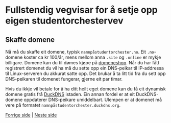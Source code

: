 # Fullstendig vegvisar for å setje opp eigen studentorchestervev

## Skaffe domene

Nå må du skaffe eit domene, typisk `namnpåstudentorchester.no`. Eit `.no`-domene koster ca kr 100/år, mens mellom anna `.site` og `.online` er mykje billigare. Domene kan du til dømes kjøpe på [domeneshop](https://domene.shop/). Når du har fått registrert domenet du vil ha må du sette opp ein DNS-peikar til IP-addressa til Linux-serveren du akkurat satte opp. Det brukar å ta litt tid fra du sett opp DNS-peikaren til domenet fungerar, gjerne eit par timar.

Hvis du ikkje vil betale for å ha ditt heilt eget domene kan du få eit dynamisk domene gratis frå [DuckDNS](https://www.duckdns.org/) istaden. Ein annan fordel er at eit DuckDNS-domene oppdaterer DNS-peikare umiddelbart. Ulempen er at domenet må vere på formatet `namnpåstudentorchester.duckdns.org`.

[Forrige side](server_4_serveroppsett.md) | [Neste side](server_6_vevoppsett.md)
 